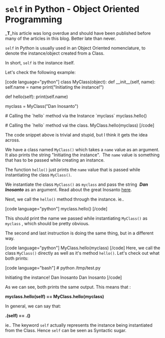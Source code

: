 # `self` in Python - Object Oriented Programming

<!--more-->
_**T**_his article was long overdue and should have been published before many of the articles in this blog. Better late than never.

`self` in Python is usually used in an Object Oriented nomenclature, to denote the instance/object created from a Class.

In short, `self` is the instance itself.

Let's check the following example:

\[code language="python"\] class MyClass(object): def \_\_init\_\_(self, name): self.name = name print("Initiating the instance!")

def hello(self): print(self.name)

myclass = MyClass("Dan Inosanto")

\# Calling the \`hello\` method via the Instance \`myclass\` myclass.hello()

\# Calling the \`hello\` method vai the class. MyClass.hello(myclass) \[/code\]

The code snippet above is trivial and stupid, but I think it gets the idea across.

We have a class named `MyClass()` which takes a `name` value as an argument. It also prints the string "Initiating the instance".  The `name` value is something that has to be passed while creating an instance.

The function `hello()` just prints the `name` value that is passed while instantiating the class `MyClass()`.

We instantiate the class `MyClass()` as `myclass` and pass the string  _**Dan Inosanto**_ as an argument. Read about the great Inosanto [here](https://en.wikipedia.org/wiki/Dan_Inosanto).

Next, we call the `hello()` method through the instance. ie..

\[code language="python"\] myclass.hello() \[/code\]

This should print the name we passed while instantiating `MyClass()` as `myclass` , which should be pretty obvious.

The second and last instruction is doing the same thing, but in a different way.

\[code language="python"\] MyClass.hello(myclass) \[/code\] Here, we call the class `MyClass()` directly as well as it's method `hello()`. Let's check out what both prints:

\[code language="bash"\] # python /tmp/test.py

Initiating the instance! Dan Inosanto Dan Inosanto \[/code\]

As we can see, both prints the same output. This means that :

**myclass.hello(self) == MyClass.hello(myclass)**

In general, we can say that:

**<instance-name>.<method>(self) == <Class>.<method>(<instance-name>)**

ie.. The keyword `self` actually represents the instance being instantiated from the Class. Hence `self` can be seen as Syntactic sugar.

